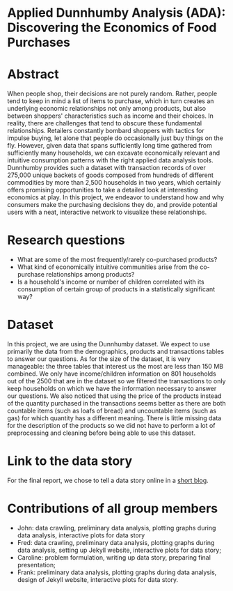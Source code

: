 # Applied Dunnhumby Analysis (ADA): Discovering the Economics of Food Purchases

# Abstract
When people shop, their decisions are not purely random. Rather, people tend to keep in mind a list of items to purchase, which in turn creates an underlying economic relationships not only among products, but also between shoppers' characteristics such as income and their choices. In reality, there are challenges that tend to obscure these fundamental relationships. Retailers constantly bombard shoppers with tactics for impulse buying, let alone that people do occasionally just buy things on the fly. However, given data that spans sufficiently long time gathered from sufficiently many households, we can excavate economically relevant and intuitive consumption patterns with the right applied data analysis tools. Dunnhumby provides such a dataset with transaction records of over 275,000 unique backets of goods composed from hundreds of different commodities by more than 2,500 households in two years, which certainly offers promising opportunities to take a detailed look at interesting economics at play. In this project, we endeavor to understand how and why consumers make the purchasing decisions they do, and provide potential users with a neat, interactive network to visualize these relationships.

# Research questions
- What are some of the most frequently/rarely co-purchased products?
- What kind of economically intuitive communities arise from the co-purchase relationships among products?
- Is a household's income or number of children correlated with its consumption of certain group of products in a statistically significant way?

# Dataset
In this project, we are using the Dunnhumby dataset. We expect to use primarily the data from the demographics, products and transactions tables to answer our questions. 
As for the size of the dataset, it is very manageable: the three tables that interest us the most are less than 150 MB combined.
We only have income/children information on 801 households out of the 2500 that are in the dataset so we filtered the transactions to only keep households on which we have the information necessary to answer our questions.
We also noticed that using the price of the products instead of the quantity purchased in the transactions seems better as there are both countable items (such as loafs of bread) and uncountable items (such as gas) for which quantity has a different meaning.
There is little missing data for the description of the products so we did not have to perform a lot of preprocessing and cleaning before being able to use this dataset.

# Link to the data story
For the final report, we chose to tell a data story online in a [short blog](https://fredbaos.github.io/).

# Contributions of all group members
- John: data crawling, preliminary data analysis, plotting graphs during data analysis, interactive plots for data story
- Fred: data crawling, preliminary data analysis, plotting graphs during data analysis, setting up Jekyll website, interactive plots for data story;
- Caroline: problem formulation, writing up data story, preparing final presentation;
- Frank: preliminary data analysis, plotting graphs during data analysis, design of Jekyll website, interactive plots for data story.

